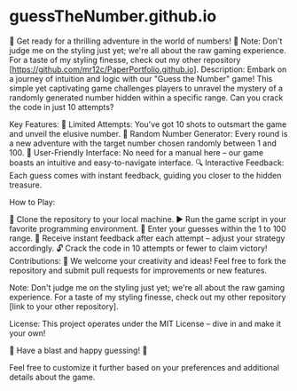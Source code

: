 # guessTheNumber.github.io
 🎉 Get ready for a thrilling adventure in the world of numbers! 🎉
Note: Don't judge me on the styling just yet; we're all about the raw gaming experience. For a taste of my styling finesse, check out my other repository [https://github.com/mr12c/PaperPortfolio.github.io].
Description:
Embark on a journey of intuition and logic with our "Guess the Number" game! This simple yet captivating game challenges players to unravel the mystery of a randomly generated number hidden within a specific range. Can you crack the code in just 10 attempts?

Key Features:
🎲 Limited Attempts: You've got 10 shots to outsmart the game and unveil the elusive number.
🌌 Random Number Generator: Every round is a new adventure with the target number chosen randomly between 1 and 100.
🚀 User-Friendly Interface: No need for a manual here – our game boasts an intuitive and easy-to-navigate interface.
🔍 Interactive Feedback: Each guess comes with instant feedback, guiding you closer to the hidden treasure.

How to Play:

🔄 Clone the repository to your local machine.
▶ Run the game script in your favorite programming environment.
🎯 Enter your guesses within the 1 to 100 range.
📢 Receive instant feedback after each attempt – adjust your strategy accordingly.
🔓 Crack the code in 10 attempts or fewer to claim victory!
Contributions:
🤝 We welcome your creativity and ideas! Feel free to fork the repository and submit pull requests for improvements or new features.

Note: Don't judge me on the styling just yet; we're all about the raw gaming experience. For a taste of my styling finesse, check out my other repository [link to your other repository].

License:
This project operates under the MIT License – dive in and make it your own!

🚀 Have a blast and happy guessing! 🚀

Feel free to customize it further based on your preferences and additional details about the game.
